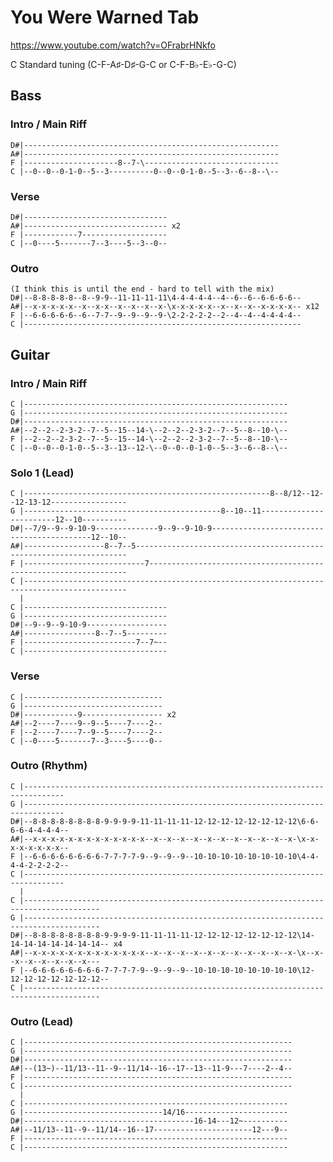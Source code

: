 # You Were Warned Tab

<https://www.youtube.com/watch?v=OFrabrHNkfo>

C Standard tuning (C-F-A♯-D♯-G-C or C-F-B♭-E♭-G-C)

## Bass

### Intro / Main Riff

    D#|---------------------------------------------------------
    A#|---------------------------------------------------------
    F |---------------------8--7-\------------------------------
    C |--0--0--0-1-0--5--3----------0--0--0-1-0--5--3--6--8--\--

### Verse

    D#|--------------------------------
    A#|-------------------------------- x2
    F |------------7-------------------
    C |--0----5-------7--3----5--3--0--

### Outro

    (I think this is until the end - hard to tell with the mix)
    D#|--8-8-8-8-8--8--9-9--11-11-11-11\4-4-4-4-4--4--6--6--6-6-6-6--
    A#|--x-x-x-x-x--x--x-x--x--x--x--x-\x-x-x-x-x--x--x--x--x-x-x-x-- x12
    F |--6-6-6-6-6--6--7-7--9--9--9--9-\2-2-2-2-2--2--4--4--4-4-4-4--
    C |--------------------------------------------------------------

## Guitar
  
### Intro / Main Riff

    C |-----------------------------------------------------------
    G |-----------------------------------------------------------
    D#|-----------------------------------------------------------
    A#|--2--2--2-3-2--7--5--15--14-\--2--2--2-3-2--7--5--8--10-\--
    F |--2--2--2-3-2--7--5--15--14-\--2--2--2-3-2--7--5--8--10-\--
    C |--0--0--0-1-0--5--3--13--12-\--0--0--0-1-0--5--3--6--8--\--

### Solo 1 (Lead)

    C |-------------------------------------------------------8--8/12--12--12-13-12-----------------
    G |--------------------------------------------8--10--11------------------------12--10----------
    D#|--7/9--9--9-10-9--------------9--9--9-10-9-------------------------------------------12--10--
    A#|------------------8--7--5--------------------------------------------------------------------
    F |---------------------------7-----------------------------------------------------------------
    C |---------------------------------------------------------------------------------------------
      |
    C |--------------------------------
    G |--------------------------------
    D#|--9--9--9-10-9------------------
    A#|----------------8--7--5---------
    F |-------------------------7--7~--
    C |--------------------------------

### Verse

    C |-------------------------------
    G |-------------------------------
    D#|------------9------------------ x2
    A#|--2----7----9--9--5----7----2--
    F |--2----7----7--9--5----7----2--
    C |--0----5-------7--3----5----0--

### Outro (Rhythm)

    C |-------------------------------------------------------------------------------
    G |-------------------------------------------------------------------------------
    D#|--8-8-8-8-8-8-8-8-9-9-9-9-11-11-11-11-12-12-12-12-12-12-12-12\6-6-6-6-4-4-4-4--
    A#|--x-x-x-x-x-x-x-x-x-x-x-x-x--x--x--x--x--x--x--x--x--x--x--x-\x-x-x-x-x-x-x-x--
    F |--6-6-6-6-6-6-6-6-7-7-7-7-9--9--9--9--10-10-10-10-10-10-10-10\4-4-4-4-2-2-2-2--
    C |-------------------------------------------------------------------------------
      |
    C |---------------------------------------------------------------------------------------
    G |---------------------------------------------------------------------------------------
    D#|--8-8-8-8-8-8-8-8-9-9-9-9-11-11-11-11-12-12-12-12-12-12-12-12\14-14-14-14-14-14-14-14-- x4
    A#|--x-x-x-x-x-x-x-x-x-x-x-x-x--x--x--x--x--x--x--x--x--x--x--x-\x--x--x--x--x--x--x--x---
    F |--6-6-6-6-6-6-6-6-7-7-7-7-9--9--9--9--10-10-10-10-10-10-10-10\12-12-12-12-12-12-12-12--
    C |---------------------------------------------------------------------------------------

### Outro (Lead)

    C |------------------------------------------------------------
    G |------------------------------------------------------------
    D#|------------------------------------------------------------
    A#|--(13~)--11/13--11--9--11/14--16--17--13--11-9---7----2--4--
    F |------------------------------------------------------------
    C |------------------------------------------------------------
      |
    C |-----------------------------------------------------------
    G |-------------------------------14/16-----------------------
    D#|--------------------------------------16-14---12~----------
    A#|--11/13--11--9--11/14--16--17----------------------12---9--
    F |-----------------------------------------------------------
    C |-----------------------------------------------------------
